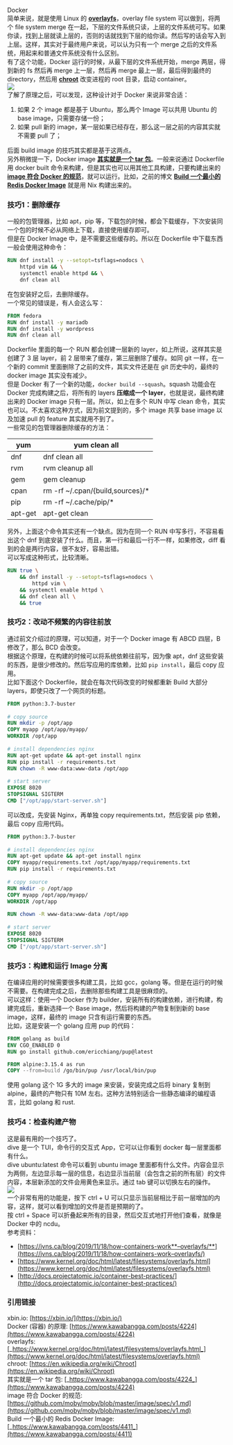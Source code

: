Docker<br />简单来说，就是使用 Linux 的 [**overlayfs**](https://www.kernel.org/doc/html/latest/filesystems/overlayfs.html)，overlay file system 可以做到，将两个 file system merge  在一起，下层的文件系统只读，上层的文件系统可写。如果你读，找到上层就读上层的，否则的话就找到下层的给你读。然后写的话会写入到上层。这样，其实对于最终用户来说，可以认为只有一个 merge 之后的文件系统，用起来和普通文件系统没有什么区别。<br />有了这个功能，Docker 运行的时候，从最下层的文件系统开始，merge 两层，得到新的 fs 然后再 merge 上一层，然后再 merge 最上一层，最后得到最终的 directory，然后用 [**chroot**](https://en.wikipedia.org/wiki/Chroot) 改变进程的 root 目录，启动 container。<br />![](https://cdn.nlark.com/yuque/0/2022/png/396745/1659419020738-252f26ee-64e6-4c17-b0a5-69777f592dd8.png#clientId=ubd192870-6f0e-4&from=paste&id=uac8690ed&originHeight=688&originWidth=1080&originalType=url&ratio=1&rotation=0&showTitle=false&status=done&style=shadow&taskId=u3306fd16-4747-4dc6-affa-95c82c219c6&title=)<br />了解了原理之后，可以发现，这种设计对于 Docker 来说非常合适：

1. 如果 2 个 image 都是基于 Ubuntu，那么两个 Image 可以共用 Ubuntu 的 base image，只需要存储一份；
2. 如果 pull 新的 image，某一层如果已经存在，那么这一层之前的内容其实就不需要 pull 了；

后面 build image 的技巧其实都是基于这两点。<br />另外稍微提一下，Docker image [**其实就是一个 tar 包**](https://www.kawabangga.com/posts/4224)。一般来说通过 Dockerfile 用 docker built 命令来构建，但是其实也可以用其他工具构建，只要构建出来的 [**image 符合 Docker 的规范**](https://github.com/moby/moby/blob/master/image/spec/v1.md)，就可以运行。比如，之前的博文 [**Build 一个最小的 Redis Docker Image**](https://github.com/moby/moby/blob/master/image/spec/v1.md) 就是用 Nix 构建出来的。
<a name="NbhPj"></a>
### 技巧1：删除缓存
一般的包管理器，比如 apt，pip 等，下载包的时候，都会下载缓存，下次安装同一个包的时候不必从网络上下载，直接使用缓存即可。<br />但是在 Docker Image 中，是不需要这些缓存的。所以在 Dockerfile 中下载东西一般会使用这种命令：
```dockerfile
RUN dnf install -y --setopt=tsflags=nodocs \
    httpd vim && \
    systemctl enable httpd && \
    dnf clean all
```
在包安装好之后，去删除缓存。<br />一个常见的错误是，有人会这么写：
```dockerfile
FROM fedora
RUN dnf install -y mariadb
RUN dnf install -y wordpress
RUN dnf clean all
```
Dockerfile 里面的每一个 RUN 都会创建一层新的 layer，如上所说，这样其实是创建了 3 层  layer，前 2 层带来了缓存，第三层删除了缓存。如同 git 一样，在一个新的 commit 里面删除了之前的文件，其实文件还是在 git 历史中的，最终的 docker image 其实没有减少。<br />但是 Docker 有了一个新的功能，`docker build --squash`。squash 功能会在 Docker 完成构建之后，将所有的 layers **压缩成一个 layer**，也就是说，最终构建出来的 Docker image 只有一层。所以，如上在多个 RUN 中写 clean 命令，其实也可以。不太喜欢这种方式，因为前文提到的，多个 image 共享 base image 以及加速 pull 的 feature 其实就用不到了。<br />一些常见的包管理器删除缓存的方法：

| yum | yum clean all |
| --- | --- |
| dnf | dnf clean all |
| rvm | rvm cleanup all |
| gem | gem cleanup |
| cpan | rm -rf ~/.cpan/{build,sources}/* |
| pip | rm -rf ~/.cache/pip/* |
| apt-get | apt-get clean |

另外，上面这个命令其实还有一个缺点。因为在同一个 RUN 中写多行，不容易看出这个 dnf 到底安装了什么。而且，第一行和最后一行不一样，如果修改，diff 看到的会是两行内容，很不友好，容易出错。<br />可以写成这种形式，比较清晰。
```dockerfile
RUN true \
    && dnf install -y --setopt=tsflags=nodocs \
        httpd vim \
    && systemctl enable httpd \
    && dnf clean all \
    && true
```
<a name="wVHwf"></a>
### 技巧2：改动不频繁的内容往前放
通过前文介绍过的原理，可以知道，对于一个 Docker image 有 ABCD 四层，B 修改了，那么 BCD 会改变。<br />根据这个原理，在构建的时候可以将系统依赖往前写，因为像 apt，dnf 这些安装的东西，是很少修改的。然后写应用的库依赖，比如 `pip install`，最后 copy 应用。<br />比如下面这个 Dockerfile，就会在每次代码改变的时候都重新 Build 大部分 layers，即使只改了一个网页的标题。
```dockerfile
FROM python:3.7-buster
 
# copy source
RUN mkdir -p /opt/app
COPY myapp /opt/app/myapp/
WORKDIR /opt/app
 
# install dependencies nginx
RUN apt-get update && apt-get install nginx
RUN pip install -r requirements.txt
RUN chown -R www-data:www-data /opt/app
 
# start server
EXPOSE 8020
STOPSIGNAL SIGTERM
CMD ["/opt/app/start-server.sh"]
```
可以改成，先安装 Nginx，再单独 copy requirements.txt，然后安装 pip 依赖，最后 copy 应用代码。
```dockerfile
FROM python:3.7-buster
 
# install dependencies nginx
RUN apt-get update && apt-get install nginx
COPY myapp/requirements.txt /opt/app/myapp/requirements.txt
RUN pip install -r requirements.txt
 
# copy source
RUN mkdir -p /opt/app
COPY myapp /opt/app/myapp/
WORKDIR /opt/app
 
RUN chown -R www-data:www-data /opt/app
 
# start server
EXPOSE 8020
STOPSIGNAL SIGTERM
CMD ["/opt/app/start-server.sh"]
```
<a name="fG21w"></a>
### 技巧3：构建和运行 Image 分离
在编译应用的时候需要很多构建工具，比如 gcc，golang 等。但是在运行的时候不需要。在构建完成之后，去删除那些构建工具是很麻烦的。<br />可以这样：使用一个 Docker 作为 builder，安装所有的构建依赖，进行构建，构建完成后，重新选择一个 Base image，然后将构建的产物复制到新的 base image，这样，最终的 image 只含有运行需要的东西。<br />比如，这是安装一个 golang 应用 pup 的代码：
```dockerfile
FROM golang as build
ENV CGO_ENABLED 0
RUN go install github.com/ericchiang/pup@latest

FROM alpine:3.15.4 as run
COPY --from=build /go/bin/pup /usr/local/bin/pup
```
使用 golang 这个 1G 多大的 image 来安装，安装完成之后将 binary 复制到 alpine，最终的产物只有 10M 左右。这种方法特别适合一些静态编译的编程语言，比如 golang 和 rust.
<a name="qENGQ"></a>
### 技巧4：检查构建产物
这是最有用的一个技巧了。<br />dive 是一个 TUI，命令行的交互式 App，它可以让你看到 docker 每一层里面都有什么。<br />dive ubuntu:latest 命令可以看到 ubuntu image 里面都有什么文件。内容会显示为两侧，左边显示每一层的信息，右边显示当前层（会包含之前的所有层）的文件内容，本层新添加的文件会用黄色来显示。通过 tab 键可以切换左右的操作。<br />![](https://cdn.nlark.com/yuque/0/2022/png/396745/1659419020718-2d3dd045-3ba2-44f2-b887-0ce886e59f0c.png#clientId=ubd192870-6f0e-4&from=paste&id=u7bbfe476&originHeight=717&originWidth=1080&originalType=url&ratio=1&rotation=0&showTitle=false&status=done&style=shadow&taskId=u883c26c1-6e74-430c-9931-0224a970dbc&title=)<br />一个非常有用的功能是，按下 ctrl + U 可以只显示当前层相比于前一层增加的内容，这样，就可以看到增加的文件是否是预期的了。<br />按 ctrl + Space 可以折叠起来所有的目录，然后交互式地打开他们查看，就像是 Docker 中的 ncdu。<br />参考资料：

- [https://jvns.ca/blog/2019/11/18/how-containers-work**–overlayfs/**](https://jvns.ca/blog/2019/11/18/how-containers-work–overlayfs/)
- [https://www.kernel.org/doc/html/latest/filesystems/overlayfs.html](https://www.kernel.org/doc/html/latest/filesystems/overlayfs.html)
- [http://docs.projectatomic.io/container-best-practices/](http://docs.projectatomic.io/container-best-practices/)
<a name="QxZui"></a>
### 引用链接
xbin.io: [https://xbin.io/](https://xbin.io/)<br />Docker (容器) 的原理: [https://www.kawabangga.com/posts/4224](https://www.kawabangga.com/posts/4224)<br />overlayfs: [_https://www.kernel.org/doc/html/latest/filesystems/overlayfs.html_](https://www.kernel.org/doc/html/latest/filesystems/overlayfs.html)<br />chroot: [https://en.wikipedia.org/wiki/Chroot](https://en.wikipedia.org/wiki/Chroot)<br />其实就是一个 tar 包: [_https://www.kawabangga.com/posts/4224_](https://www.kawabangga.com/posts/4224)<br />image 符合 Docker 的规范: [https://github.com/moby/moby/blob/master/image/spec/v1.md](https://github.com/moby/moby/blob/master/image/spec/v1.md)<br />Build 一个最小的 Redis Docker Image: [_https://www.kawabangga.com/posts/4411_](https://www.kawabangga.com/posts/4411)
